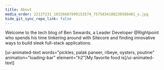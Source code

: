 ```yaml
---
title: About
media_order: 22137231_10156687899153574_7575834108230588481_o.jpg
hide_git_sync_repo_link: false
---
```


Welcome to the tech blog of Ben Sewards, a Leader Developer @Rightpoint who spends his time tinkering around with Sitecore and finding innovative ways to build sleek full-stack applications.

[ui-animated-text words="pickles, palak paneer, ribeye, oysters, poutine" animation="loading-bar" element="h2"]My favorite food is[/ui-animated-text]